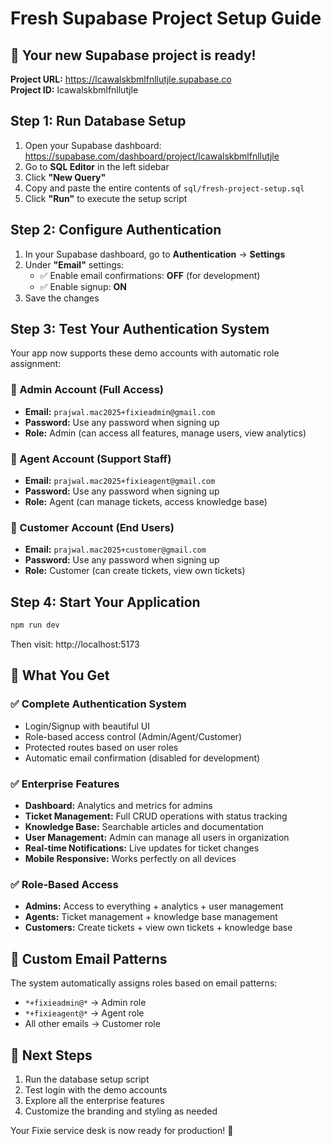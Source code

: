 # Fresh Supabase Project Setup Guide

## 🚀 Your new Supabase project is ready!

**Project URL:** https://lcawalskbmlfnllutjle.supabase.co  
**Project ID:** lcawalskbmlfnllutjle

## Step 1: Run Database Setup

1. Open your Supabase dashboard: https://supabase.com/dashboard/project/lcawalskbmlfnllutjle
2. Go to **SQL Editor** in the left sidebar
3. Click **"New Query"**
4. Copy and paste the entire contents of `sql/fresh-project-setup.sql`
5. Click **"Run"** to execute the setup script

## Step 2: Configure Authentication

1. In your Supabase dashboard, go to **Authentication** → **Settings**
2. Under **"Email"** settings:
   - ✅ Enable email confirmations: **OFF** (for development)
   - ✅ Enable signup: **ON**
3. Save the changes

## Step 3: Test Your Authentication System

Your app now supports these demo accounts with automatic role assignment:

### 🔑 Admin Account (Full Access)
- **Email:** `prajwal.mac2025+fixieadmin@gmail.com`
- **Password:** Use any password when signing up
- **Role:** Admin (can access all features, manage users, view analytics)

### 👥 Agent Account (Support Staff)
- **Email:** `prajwal.mac2025+fixieagent@gmail.com` 
- **Password:** Use any password when signing up
- **Role:** Agent (can manage tickets, access knowledge base)

### 🙋 Customer Account (End Users)
- **Email:** `prajwal.mac2025+customer@gmail.com`
- **Password:** Use any password when signing up
- **Role:** Customer (can create tickets, view own tickets)

## Step 4: Start Your Application

```bash
npm run dev
```

Then visit: http://localhost:5173

## 🎉 What You Get

### ✅ Complete Authentication System
- Login/Signup with beautiful UI
- Role-based access control (Admin/Agent/Customer)
- Protected routes based on user roles
- Automatic email confirmation (disabled for development)

### ✅ Enterprise Features
- **Dashboard:** Analytics and metrics for admins
- **Ticket Management:** Full CRUD operations with status tracking
- **Knowledge Base:** Searchable articles and documentation
- **User Management:** Admin can manage all users in organization
- **Real-time Notifications:** Live updates for ticket changes
- **Mobile Responsive:** Works perfectly on all devices

### ✅ Role-Based Access
- **Admins:** Access to everything + analytics + user management
- **Agents:** Ticket management + knowledge base management
- **Customers:** Create tickets + view own tickets + knowledge base

## 🔧 Custom Email Patterns

The system automatically assigns roles based on email patterns:
- `*+fixieadmin@*` → Admin role
- `*+fixieagent@*` → Agent role  
- All other emails → Customer role

## 🎯 Next Steps

1. Run the database setup script
2. Test login with the demo accounts
3. Explore all the enterprise features
4. Customize the branding and styling as needed

Your Fixie service desk is now ready for production! 🚀
